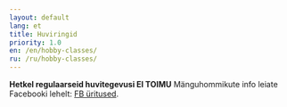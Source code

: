 ```yaml
---
layout: default
lang: et
title: Huviringid
priority: 1.0
en: /en/hobby-classes/
ru: /ru/hobby-classes/
---
```


**Hetkel regulaarseid huvitegevusi EI TOIMU**
Mänguhommikute info leiate Facebooki lehelt: [FB üritused](https://www.facebook.com/pg/Torelamangutuba/events/).

